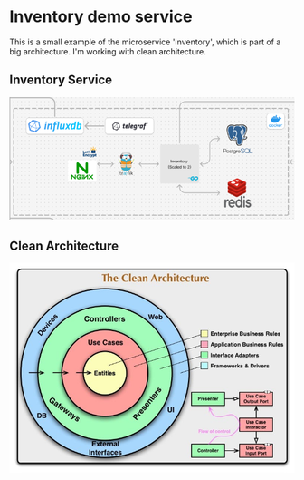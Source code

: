 # Inventory demo service

This is a small example of the microservice 'Inventory', which is part of a big architecture. I'm working with clean architecture.

## Inventory Service

![Inventory Service](./assets/InventoryService.png)

## Clean Architecture

![Clean Architecture](./assets/CleanArchitecture.jpg)
